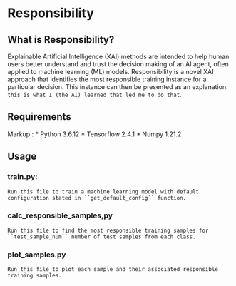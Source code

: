 # Responsibility

## What is Responsibility?
Explainable Artificial Intelligence (XAI) methods are intended to help human users better understand and trust the decision making of an AI agent, often applied to machine learning (ML) models. Responsibility is a novel XAI approach that identifies the most responsible training instance for a particular decision. This instance can then be presented as an explanation: ``this is what I (the AI) learned that led me to do that``. 

## Requirements
  
  Markup : * Python 3.6.12
           * Tensorflow 2.4.1
           * Numpy 1.21.2
  
## Usage

### train.py:
    Run this file to train a machine learning model with default configuration stated in ``get_default_config`` function.  
### calc_responsible_samples,py
    Run this file to find the most responsible training samples for ``test_sample_num`` number of test samples from each class.
### plot_samples.py
    Run this file to plot each sample and their associated responsible training samples.
   
